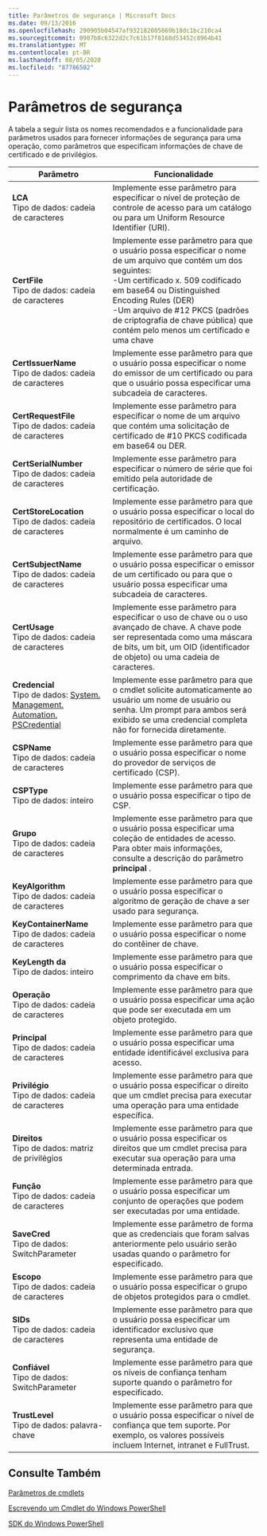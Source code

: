 ```yaml
---
title: Parâmetros de segurança | Microsoft Docs
ms.date: 09/13/2016
ms.openlocfilehash: 290905b04547af932182005869b18dc1bc210ca4
ms.sourcegitcommit: 0907b8c6322d2c7c61b17f8168d53452c8964b41
ms.translationtype: MT
ms.contentlocale: pt-BR
ms.lasthandoff: 08/05/2020
ms.locfileid: "87786502"
---
```

# <a name="security-parameters"></a>Parâmetros de segurança

A tabela a seguir lista os nomes recomendados e a funcionalidade para parâmetros usados para fornecer informações de segurança para uma operação, como parâmetros que especificam informações de chave de certificado e de privilégios.

|Parâmetro|Funcionalidade|
|---|---|
|**LCA**<br>Tipo de dados: cadeia de caracteres|Implemente esse parâmetro para especificar o nível de proteção de controle de acesso para um catálogo ou para um Uniform Resource Identifier (URI).|
|**CertFile**<br>Tipo de dados: cadeia de caracteres|Implemente esse parâmetro para que o usuário possa especificar o nome de um arquivo que contém um dos seguintes:<br>-Um certificado x. 509 codificado em base64 ou Distinguished Encoding Rules (DER)<br>-Um arquivo de #12 PKCS (padrões de criptografia de chave pública) que contém pelo menos um certificado e uma chave|
|**CertIssuerName**<br>Tipo de dados: cadeia de caracteres|Implemente esse parâmetro para que o usuário possa especificar o nome do emissor de um certificado ou para que o usuário possa especificar uma subcadeia de caracteres.|
|**CertRequestFile**<br>Tipo de dados: cadeia de caracteres|Implemente esse parâmetro para especificar o nome de um arquivo que contém uma solicitação de certificado de #10 PKCS codificada em base64 ou DER.|
|**CertSerialNumber**<br>Tipo de dados: cadeia de caracteres|Implemente esse parâmetro para especificar o número de série que foi emitido pela autoridade de certificação.|
|**CertStoreLocation**<br>Tipo de dados: cadeia de caracteres|Implemente esse parâmetro para que o usuário possa especificar o local do repositório de certificados. O local normalmente é um caminho de arquivo.|
|**CertSubjectName**<br>Tipo de dados: cadeia de caracteres|Implemente esse parâmetro para que o usuário possa especificar o emissor de um certificado ou para que o usuário possa especificar uma subcadeia de caracteres.|
|**CertUsage**<br>Tipo de dados: cadeia de caracteres|Implemente esse parâmetro para especificar o uso de chave ou o uso avançado de chave. A chave pode ser representada como uma máscara de bits, um bit, um OID (identificador de objeto) ou uma cadeia de caracteres.|
|**Credencial**<br>Tipo de dados: [System. Management. Automation. PSCredential](/dotnet/api/System.Management.Automation.PSCredential)|Implemente esse parâmetro para que o cmdlet solicite automaticamente ao usuário um nome de usuário ou senha. Um prompt para ambos será exibido se uma credencial completa não for fornecida diretamente.|
|**CSPName**<br>Tipo de dados: cadeia de caracteres|Implemente esse parâmetro para que o usuário possa especificar o nome do provedor de serviços de certificado (CSP).|
|**CSPType**<br>Tipo de dados: inteiro|Implemente esse parâmetro para que o usuário possa especificar o tipo de CSP.|
|**Grupo**<br>Tipo de dados: cadeia de caracteres|Implemente esse parâmetro para que o usuário possa especificar uma coleção de entidades de acesso. Para obter mais informações, consulte a descrição do parâmetro **principal** .|
|**KeyAlgorithm**<br>Tipo de dados: cadeia de caracteres|Implemente esse parâmetro para que o usuário possa especificar o algoritmo de geração de chave a ser usado para segurança.|
|**KeyContainerName**<br>Tipo de dados: cadeia de caracteres|Implemente esse parâmetro para que o usuário possa especificar o nome do contêiner de chave.|
|**KeyLength da**<br>Tipo de dados: inteiro|Implemente esse parâmetro para que o usuário possa especificar o comprimento da chave em bits.|
|**Operação**<br>Tipo de dados: cadeia de caracteres|Implemente esse parâmetro para que o usuário possa especificar uma ação que pode ser executada em um objeto protegido.|
|**Principal**<br>Tipo de dados: cadeia de caracteres|Implemente esse parâmetro para que o usuário possa especificar uma entidade identificável exclusiva para acesso.|
|**Privilégio**<br>Tipo de dados: cadeia de caracteres|Implemente esse parâmetro para que o usuário possa especificar o direito que um cmdlet precisa para executar uma operação para uma entidade específica.|
|**Direitos**<br>Tipo de dados: matriz de privilégios|Implemente esse parâmetro para que o usuário possa especificar os direitos que um cmdlet precisa para executar sua operação para uma determinada entrada.|
|**Função**<br>Tipo de dados: cadeia de caracteres|Implemente esse parâmetro para que o usuário possa especificar um conjunto de operações que podem ser executadas por uma entidade.|
|**SaveCred**<br>Tipo de dados: SwitchParameter|Implemente esse parâmetro de forma que as credenciais que foram salvas anteriormente pelo usuário serão usadas quando o parâmetro for especificado.|
|**Escopo**<br>Tipo de dados: cadeia de caracteres|Implemente esse parâmetro para que o usuário possa especificar o grupo de objetos protegidos para o cmdlet.|
|**SIDs**<br>Tipo de dados: cadeia de caracteres|Implemente esse parâmetro para que o usuário possa especificar um identificador exclusivo que representa uma entidade de segurança.|
|**Confiável**<br>Tipo de dados: SwitchParameter|Implemente esse parâmetro para que os níveis de confiança tenham suporte quando o parâmetro for especificado.|
|**TrustLevel**<br>Tipo de dados: palavra-chave|Implemente esse parâmetro para que o usuário possa especificar o nível de confiança que tem suporte. Por exemplo, os valores possíveis incluem Internet, intranet e FullTrust.|

## <a name="see-also"></a>Consulte Também

[Parâmetros de cmdlets](./cmdlet-parameters.md)

[Escrevendo um Cmdlet do Windows PowerShell](./writing-a-windows-powershell-cmdlet.md)

[SDK do Windows PowerShell](../windows-powershell-reference.md)
